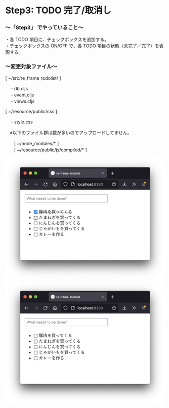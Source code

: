 # Step3: TODO 完了/取消し

### 〜「Step3」 でやっていること〜

・各 TODO 項目に、チェックボックスを追加する。<br>
・チェックボックスの ON/OFF で、各 TODO 項目の状態（未完了／完了）を表現する。<br>

### 〜変更対象ファイル〜

[ ~/src/re_frame_todolist/ ]<br>

　・db.cljs<br>
　・event.cljs<br>
　・views.cljs<br>

[ ~/resource/public/css ]<br>

　・style.css<br>

　※以下のファイル群は数が多いのでアップロードしてません。<br>

　　[ ~/node_modules/* ]<br>
　　[ ~/resource/public/js/compiled/* ]<br>

![todo](https://github.com/gima326/re-frame-todolist/blob/main/readme_img/step3-1.png)
![todo](https://github.com/gima326/re-frame-todolist/blob/main/readme_img/step3-2.png)

